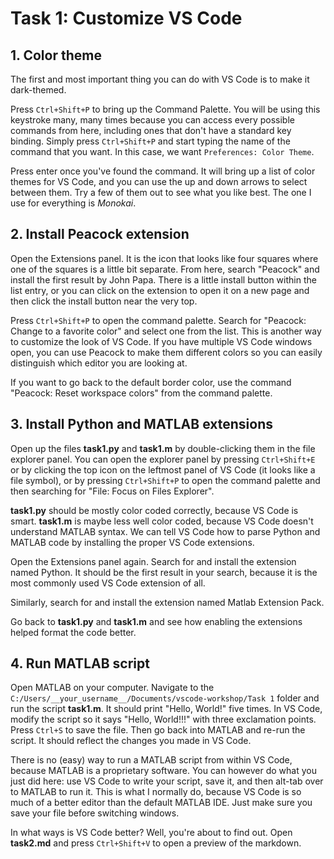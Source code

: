 # Task 1: Customize VS Code

## 1. Color theme
The first and most important thing you can do with VS Code is to make it dark-themed.

Press `Ctrl+Shift+P` to bring up the Command Palette. You will be using this keystroke many, many times because you can access every possible commands from here, including ones that don't have a standard key binding. Simply press `Ctrl+Shift+P` and start typing the name of the command that you want. In this case, we want `Preferences: Color Theme`.

Press enter once you've found the command. It will bring up a list of color themes for VS Code, and you can use the up and down arrows to select between them. Try a few of them out to see what you like best. The one I use for everything is *Monokai*.

## 2. Install Peacock extension
Open the Extensions panel. It is the icon that looks like four squares where one of the squares is a little bit separate. From here, search "Peacock" and install the first result by John Papa. There is a little install button within the list entry, or you can click on the extension to open it on a new page and then click the install button near the very top.

Press `Ctrl+Shift+P` to open the command palette. Search for "Peacock: Change to a favorite color" and select one from the list. This is another way to customize the look of VS Code. If you have multiple VS Code windows open, you can use Peacock to make them different colors so you can easily distinguish which editor you are looking at.

If you want to go back to the default border color, use the command "Peacock: Reset workspace colors" from the command palette.

## 3. Install Python and MATLAB extensions
Open up the files **task1.py** and **task1.m** by double-clicking them in the file explorer panel. You can open the explorer panel by pressing `Ctrl+Shift+E` or by clicking the top icon on the leftmost panel of VS Code (it looks like a file symbol), or by pressing `Ctrl+Shift+P` to open the command palette and then searching for "File: Focus on Files Explorer".

**task1.py** should be mostly color coded correctly, because VS Code is smart. **task1.m** is maybe less well color coded, because VS Code doesn't understand MATLAB syntax. We can tell VS Code how to parse Python and MATLAB code by installing the proper VS Code extensions.

Open the Extensions panel again. Search for and install the extension named Python. It should be the first result in your search, because it is the most commonly used VS Code extension of all.

Similarly, search for and install the extension named Matlab Extension Pack.

Go back to **task1.py** and **task1.m** and see how enabling the extensions helped format the code better.

## 4. Run MATLAB script
Open MATLAB on your computer. Navigate to the `C:/Users/__your_username__/Documents/vscode-workshop/Task 1` folder and run the script **task1.m**. It should print "Hello, World!" five times. In VS Code, modify the script so it says "Hello, World!!!" with three exclamation points. Press `Ctrl+S` to save the file. Then go back into MATLAB and re-run the script. It should reflect the changes you made in VS Code.

There is no (easy) way to run a MATLAB script from within VS Code, because MATLAB is a proprietary software. You can however do what you just did here: use VS Code to write your script, save it, and then alt-tab over to MATLAB to run it. This is what I normally do, because VS Code is so much of a better editor than the default MATLAB IDE. Just make sure you save your file before switching windows.

In what ways is VS Code better? Well, you're about to find out. Open **task2.md** and press `Ctrl+Shift+V` to open a preview of the markdown.